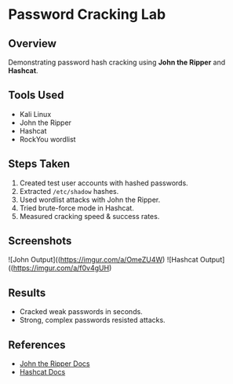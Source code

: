 # Password Cracking Lab

## Overview
Demonstrating password hash cracking using **John the Ripper** and **Hashcat**.

## Tools Used
- Kali Linux
- John the Ripper
- Hashcat
- RockYou wordlist

## Steps Taken
1. Created test user accounts with hashed passwords.
2. Extracted `/etc/shadow` hashes.
3. Used wordlist attacks with John the Ripper.
4. Tried brute-force mode in Hashcat.
5. Measured cracking speed & success rates.

## Screenshots
![John Output]((https://imgur.com/a/OmeZU4W)
![Hashcat Output]((https://imgur.com/a/f0v4gUH)

## Results
- Cracked weak passwords in seconds.
- Strong, complex passwords resisted attacks.

## References
- [John the Ripper Docs](https://www.openwall.com/john/)
- [Hashcat Docs](https://hashcat.net/hashcat/)

